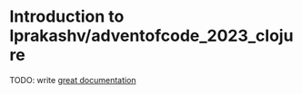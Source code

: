 # Introduction to lprakashv/adventofcode_2023_clojure

TODO: write [great documentation](http://jacobian.org/writing/what-to-write/)
